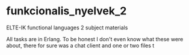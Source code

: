 # funkcionalis_nyelvek_2
ELTE-IK functional languages 2 subject materials

All tasks are in Erlang.
To be honest I don't even know what these were about, there for sure was a chat client and one or two files t
